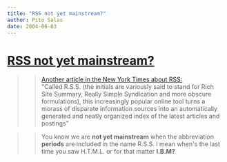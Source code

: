 ```yaml
---
title: "RSS not yet mainstream?"
author: Pito Salas
date: 2004-06-03
---
```

# [RSS not yet mainstream?](None)



>>

>> [Another article in the New York Times about
RSS:](<http://www.nytimes.com/2004/06/03/technology/circuits/03basi.html>)  
> "Called R.S.S. (the initials are variously said to stand for Rich Site
> Summary, Really Simple Syndication and more obscure formulations), this
> increasingly popular online tool turns a morass of disparate information
> sources into an automatically generated and neatly organized index of the
> latest articles and postings"
>>

>> You know we are **not yet mainstream** when the abbreviation **periods**
are included in the name R.S.S. I mean when's the last time you saw H.T.M.L.
or for that matter **I.B.M?**



